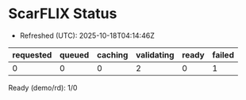﻿# ScarFLIX Status

* Refreshed (UTC): 2025-10-18T04:14:46Z

| requested | queued | caching | validating | ready | failed |
|-----------|--------|---------|------------|-------|--------|
| 0 | 0 | 0 | 2 | 0 | 1 |

Ready (demo/rd): 1/0
